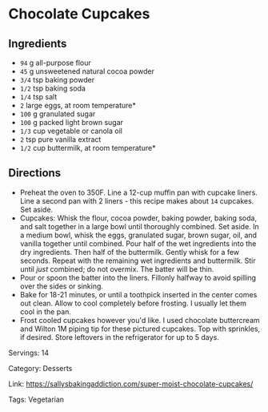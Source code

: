 # Chocolate Cupcakes

## Ingredients

- `94` g all-purpose flour
- `45` g unsweetened natural cocoa powder
- `3/4` tsp baking powder
- `1/2` tsp baking soda
- `1/4` tsp salt
- `2` large eggs, at room temperature*
- `100` g granulated sugar
- `100` g packed light brown sugar
- `1/3` cup vegetable or canola oil
- `2` tsp pure vanilla extract
- `1/2` cup buttermilk, at room temperature*

## Directions

- Preheat the oven to 350F. Line a 12-cup muffin pan with cupcake liners. Line a second pan with 2 liners - this recipe makes about `14` cupcakes. Set aside.
- Cupcakes: Whisk the flour, cocoa powder, baking powder, baking soda, and salt together in a large bowl until thoroughly combined. Set aside. In a medium bowl, whisk the eggs, granulated sugar, brown sugar, oil, and vanilla together until combined. Pour half of the wet ingredients into the dry ingredients. Then half of the buttermilk. Gently whisk for a few seconds. Repeat with the remaining wet ingredients and buttermilk. Stir until *just* combined; do not overmix. The batter will be thin.
- Pour or spoon the batter into the liners. Fillonly halfway to avoid spilling over the sides or sinking.
- Bake for 18-21 minutes, or until a toothpick inserted in the center comes out clean. Allow to cool completely before frosting. I usually let them cool in the pan.
- Frost cooled cupcakes however you'd like. I used chocolate buttercream and Wilton 1M piping tip for these pictured cupcakes. Top with sprinkles, if desired. Store leftovers in the refrigerator for up to 5 days.

Servings: 14

Category: Desserts

Link: https://sallysbakingaddiction.com/super-moist-chocolate-cupcakes/

Tags: Vegetarian

